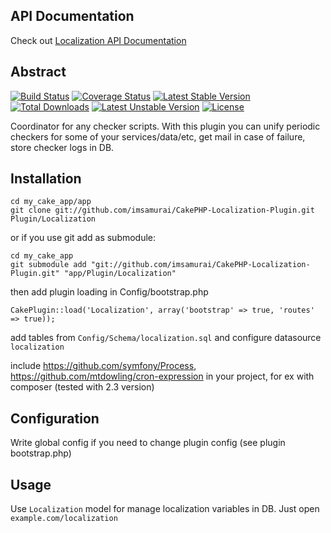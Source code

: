 ## API Documentation

Check out [Localization API Documentation](http://imsamurai.github.io/CakePHP-Localization-Plugin/docs/master/)

## Abstract

[![Build Status](https://travis-ci.org/imsamurai/CakePHP-Localization-Plugin.png)](https://travis-ci.org/imsamurai/CakePHP-Localization-Plugin) [![Coverage Status](https://coveralls.io/repos/imsamurai/CakePHP-Localization-Plugin/badge.png?branch=master)](https://coveralls.io/r/imsamurai/CakePHP-Localization-Plugin?branch=master) [![Latest Stable Version](https://poser.pugx.org/imsamurai/CakePHP-Localization-Plugin/v/stable.png)](https://packagist.org/packages/imsamurai/CakePHP-Localization-Plugin) [![Total Downloads](https://poser.pugx.org/imsamurai/CakePHP-Localization-Plugin/downloads.png)](https://packagist.org/packages/imsamurai/CakePHP-Localization-Plugin) [![Latest Unstable Version](https://poser.pugx.org/imsamurai/CakePHP-Localization-Plugin/v/unstable.png)](https://packagist.org/packages/imsamurai/CakePHP-Localization-Plugin) [![License](https://poser.pugx.org/imsamurai/CakePHP-Localization-Plugin/license.png)](https://packagist.org/packages/imsamurai/CakePHP-Localization-Plugin)

Coordinator for any checker scripts.
With this plugin you can unify periodic checkers for some of your services/data/etc,
get mail in case of failure, store checker logs in DB.

## Installation

	cd my_cake_app/app
	git clone git://github.com/imsamurai/CakePHP-Localization-Plugin.git Plugin/Localization

or if you use git add as submodule:

	cd my_cake_app
	git submodule add "git://github.com/imsamurai/CakePHP-Localization-Plugin.git" "app/Plugin/Localization"

then add plugin loading in Config/bootstrap.php

	CakePlugin::load('Localization', array('bootstrap' => true, 'routes' => true));

add tables from `Config/Schema/localization.sql` and configure datasource `localization`

include
https://github.com/symfony/Process,
https://github.com/mtdowling/cron-expression
 in your project, for ex with composer (tested with 2.3 version)

## Configuration

Write global config if you need to change plugin config (see plugin bootstrap.php)

## Usage

Use `Localization` model for manage localization variables in DB.
Just open `example.com/localization`
